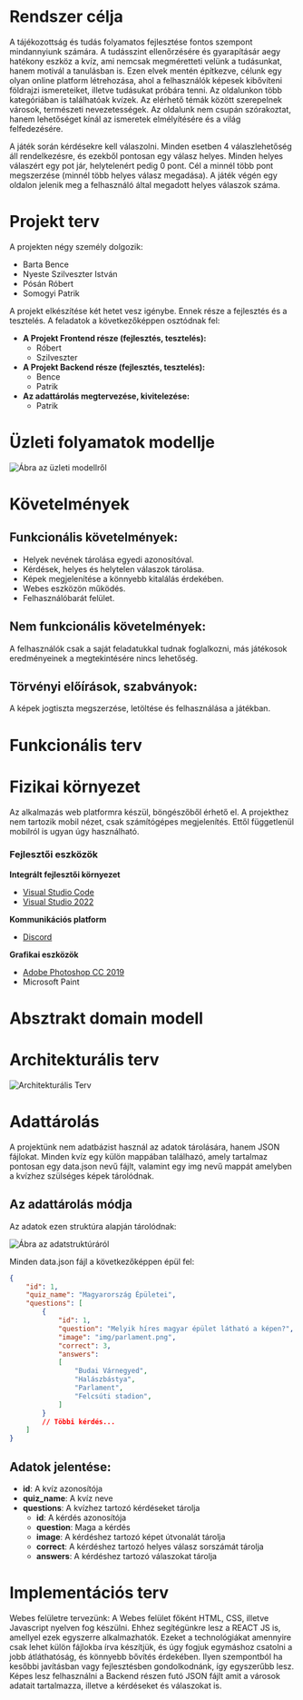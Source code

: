 # Rendszer célja
A tájékozottság és tudás folyamatos fejlesztése fontos szempont mindannyiunk számára. A tudásszint ellenőrzésére és gyarapításár aegy hatékony eszköz a kvíz, ami nemcsak megméretteti velünk a tudásunkat, hanem motivál a tanulásban is. Ezen elvek mentén építkezve, célunk egy olyan online platform létrehozása, ahol a felhasználók képesek kibővíteni földrajzi ismereteiket, illetve tudásukat próbára tenni. Az oldalunkon több kategóriában is találhatóak kvízek. Az elérhető témák között szerepelnek városok, természeti nevezetességek. Az oldalunk nem csupán szórakoztat, hanem lehetőséget kínál az ismeretek elmélyítésére és a világ felfedezésére.

A játék során kérdésekre kell válaszolni. Minden esetben 4 válaszlehetőség áll rendelkezésre, és ezekből pontosan egy válasz helyes. Minden helyes válaszért egy pot jár, helytelenért pedig 0 pont. Cél a minnél több pont megszerzése (minnél több helyes válasz megadása). A játék végén egy oldalon jelenik meg a felhasználó által megadott helyes válaszok száma.

# Projekt terv
A projekten négy személy dolgozik:
 - Barta Bence
 - Nyeste Szilveszter István
 - Pósán Róbert
 - Somogyi Patrik

A projekt elkészítése két hetet vesz igénybe. Ennek része a fejlesztés és a tesztelés. A feladatok a következőképpen osztódnak fel:
 - **A Projekt Frontend része (fejlesztés, tesztelés):** 
    - Róbert
    - Szilveszter
 - **A Projekt Backend része (fejlesztés, tesztelés):** 
    - Bence
    - Patrik
 - **Az adattárolás megtervezése, kivitelezése:**
    - Patrik

# Üzleti folyamatok modellje
![Ábra az üzleti modellről](./img/diagram.png)

# Követelmények

## Funkcionális követelmények:
- Helyek nevének tárolása egyedi azonosítóval.
- Kérdések, helyes és helytelen válaszok tárolása.
- Képek megjelenítése a könnyebb kitalálás érdekében.
- Webes eszközön működés.
- Felhasználóbarát felület.

## Nem funkcionális követelmények:
A felhasználók csak a saját feladatukkal tudnak foglalkozni, más játékosok eredményeinek a megtekintésére nincs lehetőség.

## Törvényi előírások, szabványok:
A képek jogtiszta megszerzése, letöltése és felhasználása a játékban.


# Funkcionális terv

# Fizikai környezet
Az alkalmazás web platformra készül, böngészőből érhető el. A projekthez nem tartozik mobil nézet, csak számítógépes megjelenítés. Ettől függetlenül mobilról is ugyan úgy használható.

### Fejlesztői eszközök
**Integrált fejlesztői környezet**
- [Visual Studio Code](https://code.visualstudio.com/)
- [Visual Studio 2022](https://visualstudio.microsoft.com/vs/)

**Kommunikációs platform**
- [Discord](https://discord.com/)

**Grafikai eszközök**
- [Adobe Photoshop CC 2019](https://www.adobe.com/products/photoshop.html)
- Microsoft Paint

# Absztrakt domain modell

# Architekturális terv
![Architekturális Terv](./img/architekturalis_terv.png)

# Adattárolás
A projektünk nem adatbázist használ az adatok tárolására, hanem JSON fájlokat. Minden kvíz egy külön mappában találhazó, amely tartalmaz pontosan egy data.json nevű fájlt, valamint egy img nevű mappát amelyben a kvízhez szülséges képek tárolódnak.

## Az adattárolás módja
Az adatok ezen struktúra alapján tárolódnak:

![Ábra az adatstruktúráról](./img/adat_struktura.png)

Minden data.json fájl a következőképpen épül fel:
```json
{
    "id": 1,
    "quiz_name": "Magyarország Épületei",
    "questions": [
        {
            "id": 1,
            "question": "Melyik híres magyar épület látható a képen?",
            "image": "img/parlament.png",
            "correct": 3,
            "answers":
            [
                "Budai Várnegyed",
                "Halászbástya",
                "Parlament",
                "Felcsúti stadion",
            ]
        }
        // Többi kérdés...
    ]
}
```

## Adatok jelentése:
- **id**: A kvíz azonosítója
 - **quiz_name**: A kvíz neve
 - **questions**: A kvízhez tartozó kérdéseket tárolja
    - **id**: A kérdés azonosítója
    - **question**: Maga a kérdés
    - **image**: A kérdéshez tartozó képet útvonalát tárolja
    - **correct**: A kérdéshez tartozó helyes válasz sorszámát tárolja
    - **answers**: A kérdéshez tartozó válaszokat tárolja

# Implementációs terv
Webes felületre tervezünk:
A Webes felület főként HTML, CSS, illetve Javascript nyelven fog készülni. Ehhez segítégünkre lesz a REACT JS is, amellyel ezek egyszerre alkalmazhatók.
Ezeket a technológiákat amennyire csak lehet külön fájlokba írva készítjük, és
úgy fogjuk egymáshoz csatolni a jobb átláthatóság,
és könnyebb bővítés érdekében. Ilyen szempontból ha kesőbbi javításban vagy fejlesztésben gondolkodnánk, így egyszerűbb lesz. Képes lesz felhasználni a Backend részen futó JSON fájlt amit a városok adatait tartalmazza, illetve a kérdéseket és válaszokat is.